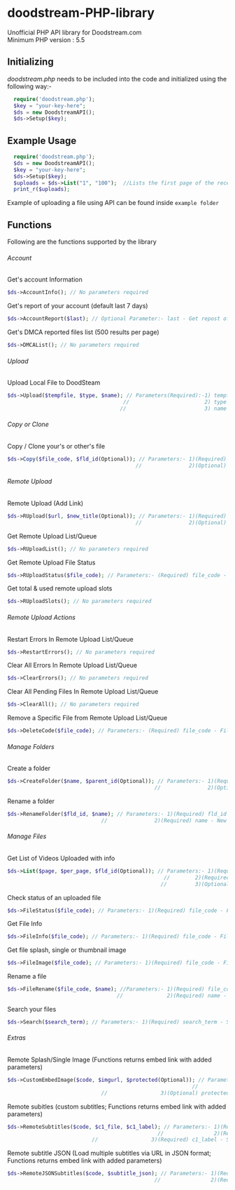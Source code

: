 # doodstream-PHP-library
Unofficial PHP API library for Doodstream.com <br>
Minimum PHP version : 5.5


## Initializing
*doodstream.php* needs to be included into the code and initialized using the following way:- 

```php
  require('doodstream.php');
  $key = "your-key-here";
  $ds = new DoodstreamAPI();
  $ds->Setup($key);
  ```

## Example Usage

```php
  require('doodstream.php');
  $ds = new DoodstreamAPI();
  $key = "your-key-here";
  $ds->Setup($key);
  $uploads = $ds->List("1", "100");  //Lists the first page of the recent uploads(100 per page as defined)
  print_r($uploads);
```
Example of uploading a file using API can be found inside `example folder`


## Functions

Following are the functions supported by the library
###### Account
Get's account Information
```php
$ds->AccountInfo(); // No parameters required
```
Get's report of your account (default last 7 days)
```php
$ds->AccountReport($last); // Optional Parameter:- last - Get repost of last x days
```
Get's DMCA reported files list (500 results per page)
```php
$ds->DMCAList(); // No parameters required
```

###### Upload
Upload Local File to DoodSteam 
```php
$ds->Upload($tempfile, $type, $name); // Parameters(Required):-1) tempfile - Location of the file's temporary location on the server, called using $_FILES['video']['tmp_name']
                                     //                        2) type - Video Extention, called using $_FILES['video']['type'] 
                                    //                         3) name - Name you want to save the video with, needs to full name with extention for example :- Video1.mp4
```
###### Copy or Clone <br>
Copy / Clone your's or other's file
```php
$ds->Copy($file_code, $fld_id(Optional)); // Parameters:- 1)(Required) file_code - File code of the video you want to copy
                                         //               2)(Optional) fld_id - Folder ID to store inside
```

###### Remote Upload
Remote Upload (Add Link)
```php
$ds->RUpload($url, $new_title(Optional)); // Parameters:- 1)(Required) url - URL to remote upload
                                         //               2)(Optional) new_title - Set a custom video title
```
Get Remote Upload List/Queue
```php
$ds->RUploadList(); // No parameters required
```

Get Remote Upload File Status
```php
$ds->RUploadStatus($file_code); // Parameters:- (Required) file_code - File code of the file in Remote Upload Queue
```

Get total & used remote upload slots
```php
$ds->RUploadSlots(); // No parameters required
```

###### Remote Upload Actions

Restart Errors In Remote Upload List/Queue
```php
$ds->RestartErrors(); // No parameters required
```

Clear All Errors In Remote Upload List/Queue
```php
$ds->ClearErrors(); // No parameters required
```

Clear All Pending Files In Remote Upload List/Queue
```php
$ds->ClearAll(); // No parameters required
```

Remove a Specific File from Remote Upload List/Queue
```php
$ds->DeleteCode($file_code); // Parameters:- (Required) file_code - File code to be removed from Remote Upload List/Queue
```
###### Manage Folders

Create a folder
```php
$ds->CreateFolder($name, $parent_id(Optional)); // Parameters:- 1)(Required) name - Name of the folder to be created
                                               //               2)(Optional) parent_id - Parent folder ID
```

Rename a folder
```php
$ds->RenameFolder($fld_id, $name); // Parameters:- 1)(Required) fld_id - Folder ID
	                          //               2)(Required) name - New name of the folder
```

###### Manage Files

Get List of Videos Uploaded with info
```php
$ds->List($page, $per_page, $fld_id(Optional)); // Parameters:- 1)(Required) page - Pagination , page number from which results have to shown (1 for the most recent uploads; Ascending Order followed)
	                                              //        2)(Required) per_page - Max videos per page (Cannot be more than 200)
	                                             //         3)(Optional) fld_id - Show videos inside a specific folder 
```

Check status of an uploaded file
```php
$ds->FileStatus($file_code); // Parameters:- 1)(Required) file_code - File Code
```

Get File Info
```php
$ds->FileInfo($file_code); // Parameters:- 1)(Required) file_code - File Code
```

Get file splash, single or thumbnail image
```php
$ds->FileImage($file_code); // Parameters:- 1)(Required) file_code - File Code
```

Rename a file
```php
$ds->FileRename($file_code, $name); //Parameters:- 1)(Required) file_code - File Code
                                   //              2)(Required) name - New File Name
```

Search your files
```php
$ds->Search($search_term); // Parameters:- 1)(Required) search_term - Search term
```


###### Extras 

Remote Splash/Single Image (Functions returns embed link with added parameters)
```php
$ds->CustomEmbedImage($code, $imgurl, $protected(Optional)); // Parameters:- 1)(Required) code/url - File code of the video OR insert an embed url of the video in the parameter(If using a url, make sure it includes https://, do not pass protected embed link)
                                                           //                2)(Required) imgurl - URL of the image you want to set as the splash/single image
							  //                 3)(Optional) protected - Return protected embed url if set this parameter to 1, defaults to Null/Static URL if not set. 
```

Remote subitles (custom subtitles; Functions returns embed link with added parameters)
```php
$ds->RemoteSubtitles($code, $c1_file, $c1_label); // Parameters:- 1)(Required) code/url - File code of the video OR insert an embed url of the video in the parameter(If using a url, make sure it includes https://, do not pass protected embed link)
                                                //                2)(Required) c1_file - Subtitle URL (srt or vtt)
					       //                 3)(Required) c1_label - Subtitle language or any lable
```

Remote subtitle JSON (Load multiple subtitles via URL in JSON format; Functions returns embed link with added parameters)
```php
$ds->RemoteJSONSubtitles($code, $subtitle_json); // Parameters:- 1)(Required) code/url - File code of the video OR insert an embed url of the video in the parameter(If using a url, make sure it includes https://, do not pass protected embed link)
                                               //                2)(Required) subtitle_json - Multiple subtitle in JSON format  (Look at https://doodstream.com/api-docs#remote-subtitle-json for example)
```
